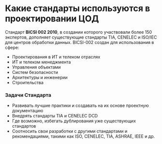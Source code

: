 # Какие стандарты используются в проектировании ЦОД
Стандарт **BICSI 002 2010**, в создании которого участвовали более 150 экспертов, дополняет существующие стандарты TIA, 
CENELEC и ISO/IEC для центров обработки данных.
BICSI-002 создан для использования в сфере:
- Проектирования в ИТ и телеком
отраслях
- ИТ и телеком менеджмента
- Управления объектами
- Систем безопасности
- Архитектуры и инженерии
- Строительства

### Задачи Стандарта
- Развивать лучшие практики и создавать на их основе
проектную документацию
- Внедрять стандарты TIA и CENELEC DCD
- Где возможно, избегать дублирования уже
существующих стандартов
- Соотносить свои разработки с другими стандартами и
рекомендациями, такими как ISO, CENELEC, TIA, ASHRAE,
IEEE и др.

